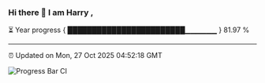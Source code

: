 ### Hi there 👋 I am Harry , 

⏳ Year progress { ████████████████████████▁▁▁▁▁▁ } 81.97 %

---

⏰ Updated on Mon, 27 Oct 2025 04:52:18 GMT

![Progress Bar CI](https://github.com/duykhang68/duykhang68/workflows/Progress%20Bar%20CI/badge.svg)
